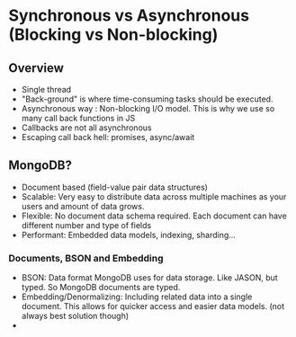 # Synchronous vs Asynchronous (Blocking vs Non-blocking)

## Overview

- Single thread 
- "Back-ground" is where time-consuming tasks should be executed. 
- Asynchronous way : Non-blocking I/O model. This is why we use so many call back functions in JS
- Callbacks are not all asynchronous 
- Escaping call back hell: promises, async/await 

## MongoDB? 

- Document based (field-value pair data structures)
- Scalable: Very easy to distribute data across multiple machines as your users and amount of data grows. 
- Flexible: No document data schema required. Each document can have different number and type of fields 
- Performant: Embedded data models, indexing, sharding...

### Documents, BSON and Embedding 

- BSON: Data format MongoDB uses for data storage. Like JASON, but typed. So MongoDB documents are typed. 
- Embedding/Denormalizing: Including related data into a single document. This allows for quicker access and easier data models. (not always best solution though)
- 